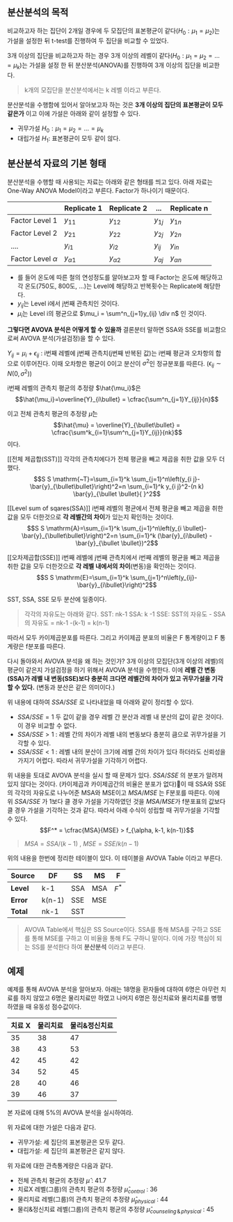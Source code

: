 ## 분산분석의 목적

비교하고자 하는 집단이 2개일 경우에 두 모집단의 표본평균이 같다($H_0: \mu_1 = \mu_2$)는 가설을 설정한 뒤 t-test를 진행하여 두 집단을 비교할 수 있었다.

3개 이상의 집단을 비교하고자 하는 경우 3개 이상의 레벨이 같다($H_0: \mu_1 = \mu_2 = ... = \mu_k$)는 가설을 설정 한 뒤 분산분석(ANOVA)를 진행하여 3개 이상의 집단을 비교한다. 

> k개의 모집단을 분산분석에서는 k 레벨 이라고 부른다. 

분산분석을 수행함에 있어서 알아보고자 하는 것은 **3개 이상의 집단의 표본평균이 모두 같은가** 이고 이에 가설은 아래와 같이 설정할 수 있다.
* 귀무가설 $H_0: \mu_1 = \mu_2 = ... = \mu_k$
* 대립가설 $H_1:$ 표본평균이 모두 같이 않다.


## 분산분석 자료의 기본 형태
분산분석을 수행할 때 사용되는 자료는 아래와 같은 형태를 띄고 있다. 아래 자료는 One-Way ANOVA Model이라고 부른다. Factor가 하나이기 때문이다. 

|                       | Replicate 1    | Replicate 2    |       ...            | Replicate n    |
| --------------------- | -------------- | -------------- | -------------- | -------------- |
| Factor Level 1        | $y_{11}$       | $y_{12}$       | $y_{1j}$       | $y_{1n}$       |
| Factor Level 2        | $y_{21}$       | $y_{22}$       | $y_{2j}$       | $y_{2n}$       |
| ....                  | $y_{i1}$       | $y_{i2}$       | $y_{ij}$       | $y_{in}$               |
| Factor Level $\alpha$ | $y_{\alpha 1}$ | $y_{\alpha 2}$ | $y_{\alpha j}$ | $y_{\alpha n}$ |

* 를 들어 온도에 따른 철의 연성정도를 알아보고자 할 때 Factor는 온도에 해당하고 각 온도(750도, 800도, ...)는 Level에 해당하고 반복횟수는 Replicate에 해당한다. 
* ${y_{ij}}$는 Level i에서 j번째 관측치인 것이다. 
* $\mu_i$는 Level i의 평균으로 $\mu_i = \sum^n_{j=1}y_{ij} \div n$ 인 것이다.  


**그렇다면 AVOVA 분석은 어떻게 할 수 있을까** 
결론분터 말하면 SSA와 SSE를 비교함으로써 AVOVA 분석(가설검정)을 할 수 있다. 

$Y_{ij} = \mu_i + \epsilon_{ij}$ : i번째 레벨에 j번째 관측치(j번째 반복된 값)는 i번째 평균과 오차항의 합으로 이루어진다. 이때 오차항은 평균이 0이고 분산이 $\sigma^2$인 정규분포를 따른다. ($\epsilon_{ij} \sim N(0, \sigma^2)$) 


i번째 레벨의 관측치 평균의 추정량 $\hat{\mu_i}$은 
$$\hat{\mu_i}=\overline{Y}_{i\bullet} = \cfrac{\sum^n_{j=1}Y_{ij}}{n}$$

이고 전체 관측치 평균의 추정량 $\hat{\mu}$는 
$$\hat{\mu} = \overline{Y}_{\bullet\bullet} = \cfrac{\sum^k_{i=1}\sum^n_{j=1}Y_{ij}}{nk}$$
이다.  

[[전체 제곱합(SST)]]
각각의 관측치에다가 전체 평균을 빼고 제곱을 취한 값을 모두 더했다.
$$S S \mathrm{~T}=\sum_{i=1}^k \sum_{j=1}^n\left(y_{i j}-\bar{y}_{\bullet\bullet}\right)^2=n \sum_{i=1}^k y_{i j}^2-(n k) \bar{y}_{\bullet \bullet}{ }^2$$

[[Level sum of sqares(SSA)]]
i번째 레벨의 평균에서 전체 평균을 빼고 제곱을 취한 값을 모두 더한것으로 **각 레벨간의 차이**가 있는지 확인하는 것이다. 
$$S S \mathrm{A}=\sum_{i=1}^k \sum_{j=1}^n\left(y_{i \bullet}-\bar{y}_{\bullet\bullet}\right)^2=n \sum_{i=1}^k (\bar{y}_{i\bullet} - \bar{y}_{\bullet \bullet})^2$$

[[오차제곱합(SSE)]]
i번째 레벨에 j번째 관측치에서 i번째 레벨의 평균을 빼고 제곱을 취한 값을 모두 더한것으로 **각 레벨 내에서의 차이**(변동)을 확인하는 것이다. 
$$S S \mathrm{E}=\sum_{i=1}^k \sum_{j=1}^n\left(y_{ij}-\bar{y}_{i\bullet}\right)^2$$

SST, SSA, SSE 모두 분산에 일종이다.

> 각각의 자유도는 아래와 같다.
> SST: nk-1
> SSA: k -1
> SSE: SST의 자유도 - SSA의 자유도 = nk-1 -(k-1) = k(n-1) 

따라서 모두 카이제곱분포를 따른다.
그리고 카이제곱 분포의 비율은 F 통계량이고 F 통계량은 f분포를 따른다. 


다시 돌아와서 AVOVA 분석을 왜 하는 것인가? 3개 이상의 모집단(3개 이상의 레벨)의 평균이 같은지 가설검정을 하기 위해서 AVOVA 분석을 수행한다. 
이에 **레벨 간 변동(SSA)가 레벨 내 변동(SSE)보다 충분히 크다면 레벨간의 차이가 있고 귀무가설을 기각할 수 있다.** (변동과 분산은 같은 의미이다.)

위 내용에 대하여 $SSA/SSE$ 로 나타내었을 때 아래와 같이 정리할 수 있다.
* $SSA / SSE = 1$ 두 값이 같을 경우 레벨 간 분산과 레벨 내 분산의 값이 같은 것이다. 이 경우 비교할 수 없다.
* $SSA / SSE > 1$ : 레벨 간의 차이가 레벨 내의 변동보다 충분히 큼으로 귀무가설을 기각할 수 있다.
* $SSA/SSE < 1$ : 레벨 내의 분산이 크기에 레벨 간의 차이가 있다 하더라도 신뢰성을 가지기 어렵다. 따라서 귀무가설을 기각하기 어렵다. 

위 내용을 토대로 AVOVA 분석을 실시 할 때 문제가 있다. $SSA/SSE$ 의 분포가 알려져 있지 않다는 것이다. (카이제곱과 카이제곱간의 비율은 분포가 없다)이 때 SSA와 SSE의 각각의 자유도로 나누어준 MSA와 MSE이고 $MSA / MSE$ 는 F분포를 따른다. 이에 위 $SSA / SSE$ 가 1보다 클 경우 가설을 기각하였던 것을 $MSA/MSE$가 f분포표의 값보다 클 경우 가설을 기각하는 것과 같다. 
따라서 아래 수식이 성립할 때 귀무가설을 기각할 수 있다.
$$F^* = \cfrac{MSA}{MSE} > f_{\alpha, k-1, k(n-1)}$$
> $MSA = SSA / (k-1)$ , $MSE = SSE/k(n-1)$ 

위의 내용을 한번에 정리한 테이블이 있다. 이 테이블을 AVOVA Table 이라고 부른다. 

| **Source** | **DF**     | **SS**  | **MS**  | **F**     |
| ------ | ------ | --- | --- | ----- |
| **Level**  | k-1    | SSA | MSA | $F^*$ |
| **Error**  | k(n-1) | SSE | MSE |       |
| **Total**  | nk-1   | SST    |     |       |

>AVOVA Table에서 핵심은 SS Source이다. SSA를 통해 MSA를 구하고 SSE를 통해 MSE를 구하고 이 비율을 통해 F도 구하니 말이다. 이에 가장 핵심이 되는 SS를 분석한다 하여 **분산분석** 이라고 부른다. 

## 예제
예제를 통해 AVOVA 분석을 알아보자.
아래는 18명을 환자들에 대하여 6명은 아무런 치료를 하지 않았고 6명은 물리치료만 하였고 나머지 6명은 정신치료와 물리치료를 병행하였을 때 유동성 점수값이다. 

| 치료 X | 물리치료 | 물리&정신치료 |
| ------ | -------- | ----------------- |
| 35     | 38       | 47                |
| 38     | 43       | 53                |
| 42     | 45       | 42                |
| 34     | 52       | 45                |
| 28     | 40       | 46                |
| 39     | 46       | 37                  |
본 자료에 대해 5%의 AVOVA 분석을 실시하여라.

위 자료에 대한 가설은 다음과 같다.
* 귀무가설: 세 집단의 표본평균은 모두 같다.
* 대립가설: 세 집단의 표본평균은 같지 않다. 

위 자료에 대한 관측통계량은 다음과 같다.
* 전체 관측치 평균의 추정량 $\hat{\mu}$ : 41.7
* 치료X 레벨(그룹)의 관측치 평균의 추정량 $\hat{\mu}_{control}$ : 36
* 물리치료 레벨(그룹)의 관측치 평균의 추정량 $\hat{\mu}_{physical}$ : 44
* 물리&정신치료 레벨(그룹)의 관측치 평균의 추정량 $\hat{\mu}_{counseling\,\&\,physical}$ : 45